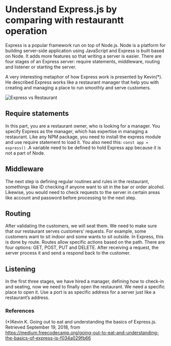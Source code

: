 # Understand Express.js by comparing with restaurantt operation

Express is a popular framework run on top of Node.js. Node is a platform for building server-side application using JavaScript and Express is built based on Node. It adds more features so that writing a server is easier. There are four stages of an Express server: require statements, middleware, routing and listener or starting the server.

A very interesting metaphor of how Express work is presented by Kevin(*). He described Express works like a restaurant manager that help you with creating and managing a place to run smoothly and serve customers.

![Express vs Restaurant](https://cdn-images-1.medium.com/max/2000/1*gWVqib20b1NNzB6vrM-U6w.png)

## Require statements
In this part, you are a restaurant owner, who is looking for a manager. You specify Express as the manager, which has expertise in managing a restaurant. Like any NPM package, you need to install the express module and use require statement to load it. You also need this:
        ```
        const app = express()
        ```
.A variable need to be defined to hold Express app because it is not a part of Node.

## Middleware
The next step is defining regular routines and rules in the restaurant, somethings like ID checking if anyone want to sit in the bar or order alcohol. Likewise, you would need to check requests to the server in certain areas like account and password before processing to the next step. 

## Routing
After validating the customers, we will seat them. We need to make sure that our restaurant serves customers’ requests. For example, some customers want to sit indoor and some wants to sit outside. In Express, this is done by route. Routes allow specific actions based on the path. There are four options: GET, POST, PUT and DELETE. After receiving a request, the server process it and send a respond back to the customer.

## Listening
In the first three stages, we have hired a manager, defining how to check-in and seating, now we need to finally open the restaurant. We need a specific place to open it. Use a port is as specific address for a server just like a restaurant’s address. 


### References
(*)Kevin K. Going out to eat and understanding the basics of Express.js. Retrieved September 19, 2018, from https://medium.freecodecamp.org/going-out-to-eat-and-understanding-the-basics-of-express-js-f034a029fb66
